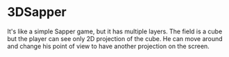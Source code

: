 # 3DSapper

It's like a simple Sapper game, but it has multiple layers.
The field is a cube but the player can see only 2D projection of the cube.
He can move around and change his point of view to have another projection on the screen. 
